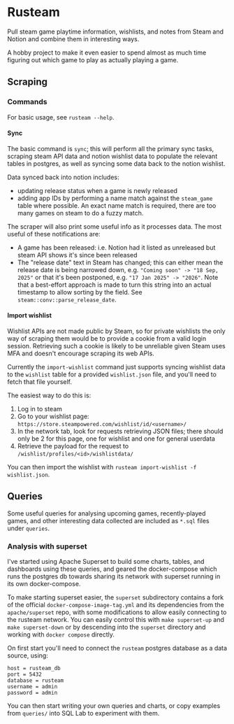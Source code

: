 # Rusteam

Pull steam game playtime information, wishlists, and notes from Steam and Notion and combine
them in interesting ways.

A hobby project to make it even easier to spend almost as much time figuring out which game
to play as actually playing a game.

## Scraping

### Commands

For basic usage, see `rusteam --help`.

#### Sync

The basic command is `sync`; this will perform all the primary sync tasks, scraping steam API
data and notion wishlist data to populate the relevant tables in postgres, as well as
syncing some data back to the notion wishlist.

Data synced back into notion includes:
  - updating release status when a game is newly released
  - adding app IDs by performing a name match against the `steam_game` table where possible.
    An exact name match is required, there are too many games on steam to do a fuzzy match.

The scraper will also print some useful info as it processes data. The most useful of these
notifications are:
  - A game has been released: i.e. Notion had it listed as unreleased but steam API shows it's
    since been released
  - The "release date" text in Steam has changed; this can either mean the release date is
    being narrowed down, e.g. `"Coming soon" -> "18 Sep, 2025"` or that it's been postponed,
    e.g. `"17 Jan 2025" -> "2026"`. Note that a best-effort approach is made to turn this
    string into an actual timestamp to allow sorting by the field. See
    `steam::conv::parse_release_date`.

#### Import wishlist

Wishlist APIs are not made public by Steam, so for private wishlists the only way of scraping
them would be to provide a cookie from a valid login session. Retrieving such a cookie is likely
to be unreliable given Steam uses MFA and doesn't encourage scraping its web APIs.

Currently the `import-wishlist` command just supports syncing wishlist data to the `wishlist`
table for a provided `wishlist.json` file, and you'll need to fetch that file yourself.

The easiest way to do this is:
  1. Log in to steam
  2. Go to your wishlist page: `https://store.steampowered.com/wishlist/id/<username>/`
  3. In the network tab, look for requests retrieving JSON files; there should only be 2 for
     this page, one for wishlist and one for general userdata
  4. Retrieve the payload for the request to `/wishlist/profiles/<id>/wishlistdata/`

You can then import the wishlist with `rusteam import-wishlist -f wishlist.json`.

## Queries

Some useful queries for analysing upcoming games, recently-played games, and other interesting
data collected are included as `*.sql` files under `queries`.

### Analysis with superset

I've started using Apache Superset to build some charts, tables, and dashboards using these
queries, and geared the docker-compose which runs the postgres db towards sharing its network
with superset running in its own docker-compose.

To make starting superset easier, the `superset` subdirectory contains a fork of the official
`docker-compose-image-tag.yml` and its dependencies from the `apache/superset` repo, with
some modifications to allow easily connecting to the rusteam network. You can easily control
this with `make superset-up` and `make superset-down` or by descending into the `superset`
directory and working with `docker compose` directly.

On first start you'll need to connect the `rusteam` postgres database as a data source,
using:

```
host = rusteam_db
port = 5432
database = rusteam
username = admin
password = admin
```

You can then start writing your own queries and charts, or copy examples from `queries/`
into SQL Lab to experiment with them.

